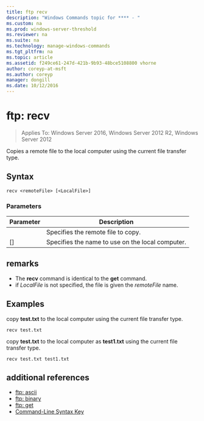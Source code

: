 ```yaml
---
title: ftp recv
description: "Windows Commands topic for **** - "
ms.custom: na
ms.prod: windows-server-threshold
ms.reviewer: na
ms.suite: na
ms.technology: manage-windows-commands
ms.tgt_pltfrm: na
ms.topic: article
ms.assetid: f249ce61-247d-421b-9b93-48bce5108800 vhorne
author: coreyp-at-msft
ms.author: coreyp
manager: dongill
ms.date: 10/12/2016
---
```

# ftp: recv

>Applies To: Windows Server 2016, Windows Server 2012 R2, Windows Server 2012

Copies a remote file to the local computer using the current file transfer type.   
## Syntax  
```  
recv <remoteFile> [<LocalFile>]  
```  
### Parameters  
|Parameter|Description|  
|-------|--------|  
|<remoteFile>|Specifies the remote file to copy.|  
|[<LocalFile>]|Specifies the name to use on the local computer.|  
## remarks  
-   The **recv** command is identical to the **get** command.  
-   if *LocalFile* is not specified, the file is given the *remoteFile* name.  
## <a name="BKMK_Examples"></a>Examples  
copy **test.txt** to the local computer using the current file transfer type.  
```  
recv test.txt  
```  
copy **test.txt** to the local computer as **test1.txt** using the current file transfer type.  
```  
recv test.txt test1.txt  
```  
## additional references  
-   [ftp: ascii](ftp-ascii.md)  
-   [ftp: binary](ftp-binary.md)  
-   [ftp: get](ftp-get.md)  
-   [Command-Line Syntax Key](command-line-syntax-key.md)  
